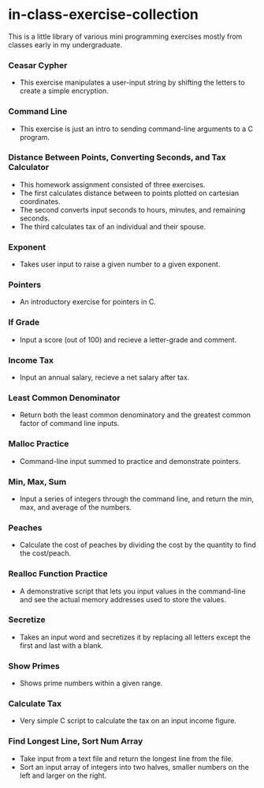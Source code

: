 # in-class-exercise-collection
This is a little library of various mini programming exercises mostly from classes early in my undergraduate.

### Ceasar Cypher
- This exercise manipulates a user-input string by shifting the letters to create a simple encryption.
### Command Line
- This exercise is just an intro to sending command-line arguments to a C program.
### Distance Between Points, Converting Seconds, and Tax Calculator
- This homework assignment consisted of three exercises.
- The first calculates distance between to points plotted on cartesian coordinates.
- The second converts input seconds to hours, minutes, and remaining seconds.
- The third calculates tax of an individual and their spouse.
### Exponent
- Takes user input to raise a given number to a given exponent.
### Pointers
- An introductory exercise for pointers in C.
### If Grade
- Input a score (out of 100) and recieve a letter-grade and comment. 
### Income Tax
- Input an annual salary, recieve a net salary after tax.
### Least Common Denominator
- Return both the least common denominatory and the greatest common factor of command line inputs.
### Malloc Practice
- Command-line input summed to practice and demonstrate pointers.
### Min, Max, Sum
- Input a series of integers through the command line, and return the min, max, and average of the numbers.
### Peaches
- Calculate the cost of peaches by dividing the cost by the quantity to find the cost/peach.
### Realloc Function Practice
- A demonstrative script that lets you input values in the command-line and see the actual memory addresses used to store the values.
### Secretize
- Takes an input word and secretizes it by replacing all letters except the first and last with a blank.
### Show Primes
- Shows prime numbers within a given range.
### Calculate Tax
- Very simple C script to calculate the tax on an input income figure.
### Find Longest Line, Sort Num Array
- Take input from a text file and return the longest line from the file. 
- Sort an input array of integers into two halves, smaller numbers on the left and larger on the right. 